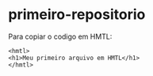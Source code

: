 # primeiro-repositorio

Para copiar o codigo em HMTL:
```
<hmtl>
<h1>Meu primeiro arquivo em HMTL</h1>
</hmtl>
```
